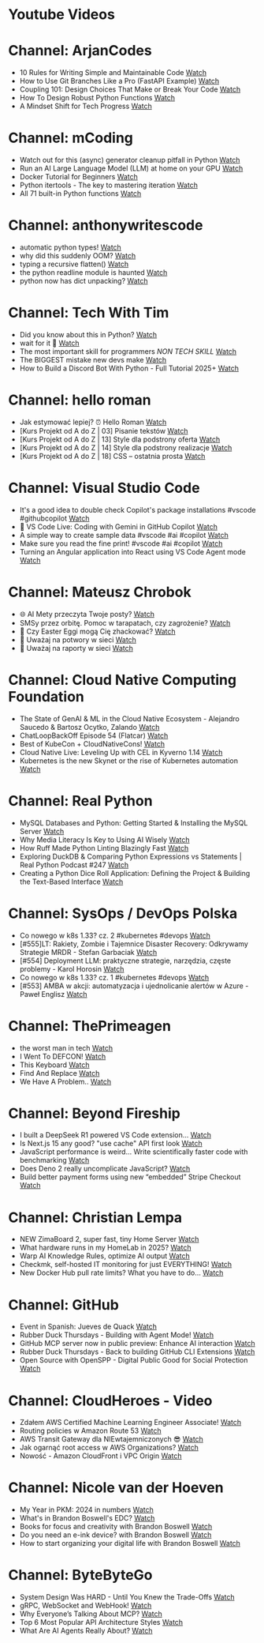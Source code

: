 
Youtube Videos
==============

# Channel: ArjanCodes
  
 - 10 Rules for Writing Simple and Maintainable Code  [Watch](https://youtu.be/0U-RwnWaFIM)  
 - How to Use Git Branches Like a Pro (FastAPI Example)  [Watch](https://youtu.be/viAZQjs5lHk)  
 - Coupling 101: Design Choices That Make or Break Your Code  [Watch](https://youtu.be/MM9VQp-k0JQ)  
 - How To Design Robust Python Functions  [Watch](https://youtu.be/g-Cytq7YDCc)  
 - A Mindset Shift for Tech Progress  [Watch](https://youtu.be/mwlL4ZbNh1Q)
# Channel: mCoding
  
 - Watch out for this (async) generator cleanup pitfall in Python  [Watch](https://youtu.be/N56Jrqc7SBk)  
 - Run an AI Large Language Model (LLM) at home on your GPU  [Watch](https://youtu.be/RejIVgfER-4)  
 - Docker Tutorial for Beginners  [Watch](https://youtu.be/b0HMimUb4f0)  
 - Python itertools - The key to mastering iteration  [Watch](https://youtu.be/1p7xa_BHYDs)  
 - All 71 built-in Python functions  [Watch](https://youtu.be/7Qu_KXc7xSI)
# Channel: anthonywritescode
  
 - automatic python types!  [Watch](https://youtu.be/YTDpiP1-PRg)  
 - why did this suddenly OOM?  [Watch](https://youtu.be/xEfDMjogJnw)  
 - typing a recursive flatten()  [Watch](https://youtu.be/pXcV_OJI7j4)  
 - the python readline module is haunted  [Watch](https://youtu.be/b0JQkTWjg6g)  
 - python now has dict unpacking?  [Watch](https://youtu.be/eqiM0xRmFJg)
# Channel: Tech With Tim
  
 - Did you know about this in Python?  [Watch](https://youtu.be/z1tXFuG8afE)  
 - wait for it   🤣  [Watch](https://youtu.be/JT_bU1A_WZM)  
 - The most important skill for programmers *NON TECH SKILL*  [Watch](https://youtu.be/pwSPYS-siTg)  
 - The BIGGEST mistake new devs make  [Watch](https://youtu.be/f6grgVCpdhU)  
 - How to Build a Discord Bot With Python - Full Tutorial 2025+  [Watch](https://youtu.be/YD_N6Ffoojw)
# Channel: hello roman
  
 - Jak estymować lepiej? ⏰  Hello Roman  [Watch](https://youtu.be/trm4-53gp4g)  
 - [Kurs Projekt od A do Z | 03] Pisanie tekstów  [Watch](https://youtu.be/vTmJh0nX6Sk)  
 - [Kurs Projekt od A do Z | 13] Style dla podstrony oferta  [Watch](https://youtu.be/vVJeRbTPT4U)  
 - [Kurs Projekt od A do Z | 14] Style dla podstrony realizacje  [Watch](https://youtu.be/dL-0uYN72mM)  
 - [Kurs Projekt od A do Z | 18] CSS – ostatnia prosta  [Watch](https://youtu.be/f8tPJdD1_TE)
# Channel: Visual Studio Code
  
 - It's a good idea to double check Copilot's package installations #vscode #githubcopilot  [Watch](https://youtu.be/DX98JRTsYxc)  
 - 🔴 VS Code Live: Coding with Gemini in GitHub Copilot  [Watch](https://youtu.be/anVJ3tktOh4)  
 - A simple way to create sample data #vscode #ai #copilot  [Watch](https://youtu.be/aETKL7t9jyU)  
 - Make sure you read the fine print! #vscode #ai #copilot  [Watch](https://youtu.be/Zw21-4JpBKc)  
 - Turning an Angular application into React using VS Code Agent mode  [Watch](https://youtu.be/hyhZKRAQdLs)
# Channel: Mateusz Chrobok
  
 - 🌐 AI Mety przeczyta Twoje posty?  [Watch](https://youtu.be/P-OdqT7hOsI)  
 - SMSy przez orbitę. Pomoc w tarapatach, czy zagrożenie?  [Watch](https://youtu.be/C0VAucNTJL0)  
 - 🥚 Czy Easter Eggi mogą Cię zhackować?  [Watch](https://youtu.be/Huhn-IbIbCE)  
 - 🐺 Uważaj na potwory w sieci  [Watch](https://youtu.be/52JN-xTGznQ)  
 - 🤖 Uważaj na raporty w sieci  [Watch](https://youtu.be/WyiA6QxQ4Tg)
# Channel: Cloud Native Computing Foundation
  
 - The State of GenAI & ML in the Cloud Native Ecosystem - Alejandro Saucedo & Bartosz Ocytko, Zalando  [Watch](https://youtu.be/0uJGmMZGUJE)  
 - ChatLoopBackOff Episode 54 (​Flatcar)  [Watch](https://youtu.be/jR_-xUwi3qc)  
 - Best of KubeCon + CloudNativeCons!  [Watch](https://youtu.be/mKejvdE2U8g)  
 - Cloud Native Live: Leveling Up with CEL in Kyverno 1.14  [Watch](https://youtu.be/OP9fl4w8hVQ)  
 - Kubernetes is the new Skynet or the rise of Kubernetes automation  [Watch](https://youtu.be/rBruFVdY6Fs)
# Channel: Real Python
  
 - MySQL Databases and Python: Getting Started & Installing the MySQL Server  [Watch](https://youtu.be/Xyvhi6JmM4c)  
 - Why Media Literacy Is Key to Using AI Wisely  [Watch](https://youtu.be/pJKn2jbzigo)  
 - How Ruff Made Python Linting Blazingly Fast  [Watch](https://youtu.be/pbCK50uXX1s)  
 - Exploring DuckDB & Comparing Python Expressions vs Statements | Real Python Podcast #247  [Watch](https://youtu.be/uyq3SXXR1Zw)  
 - Creating a Python Dice Roll Application: Defining the Project & Building the Text-Based Interface  [Watch](https://youtu.be/d4ocDG5ih_s)
# Channel: SysOps / DevOps Polska
  
 - Co nowego w k8s 1.33? cz. 2 #kubernetes #devops  [Watch](https://youtu.be/OCfHQDlrt60)  
 - [#555]LT: Rakiety, Zombie i Tajemnice Disaster Recovery: Odkrywamy Strategie MRDR - Stefan Garbaciak  [Watch](https://youtu.be/hhDHSPMJAKs)  
 - [#554] Deployment LLM: praktyczne strategie, narzędzia, częste problemy - Karol Horosin  [Watch](https://youtu.be/h0SVRcaNr9A)  
 - Co nowego w k8s 1.33? cz. 1 #kubernetes #devops  [Watch](https://youtu.be/c1Nk-Nc8w28)  
 - [#553] AMBA w akcji: automatyzacja i ujednolicanie alertów w Azure - Paweł Englisz  [Watch](https://youtu.be/7oBBGH6UYWU)
# Channel: ThePrimeagen
  
 - the worst man in tech  [Watch](https://youtu.be/A_XGsAl-LqY)  
 - I Went To DEFCON!  [Watch](https://youtu.be/GwcFxTuMYmU)  
 - This Keyboard  [Watch](https://youtu.be/dhuX9t2j5Hc)  
 - Find And Replace  [Watch](https://youtu.be/v2a6Nv7RSd0)  
 - We Have A Problem..  [Watch](https://youtu.be/1-0r90bm6CE)
# Channel: Beyond Fireship
  
 - I built a DeepSeek R1 powered VS Code extension…  [Watch](https://youtu.be/clJCDHml2cA)  
 - Is Next.js 15 any good? "use cache" API first look  [Watch](https://youtu.be/xWkozeculPo)  
 - JavaScript performance is weird... Write scientifically faster code with benchmarking  [Watch](https://youtu.be/_pWA4rbzvIg)  
 - Does Deno 2 really uncomplicate JavaScript?  [Watch](https://youtu.be/8IHhvkaVqVE)  
 - Build better payment forms using new “embedded” Stripe Checkout  [Watch](https://youtu.be/7WFXl4-aCxs)
# Channel: Christian Lempa
  
 - NEW ZimaBoard 2, super fast, tiny Home Server  [Watch](https://youtu.be/D038iKKoiYI)  
 - What hardware runs in my HomeLab in 2025?  [Watch](https://youtu.be/4QlawuxRY00)  
 - Warp AI Knowledge Rules, optimize AI output  [Watch](https://youtu.be/GZtWIU0T888)  
 - Checkmk, self-hosted IT monitoring for just EVERYTHING!  [Watch](https://youtu.be/Rb1_7gbgS7k)  
 - New Docker Hub pull rate limits? What you have to do…  [Watch](https://youtu.be/JNkLbT_2JQg)
# Channel: GitHub
  
 - Event in Spanish: Jueves de Quack  [Watch](https://youtu.be/r_6YR4KIoxU)  
 - Rubber Duck Thursdays - Building with Agent Mode!  [Watch](https://youtu.be/ugu4trHcn0M)  
 - GitHub MCP server now in public preview: Enhance AI interaction  [Watch](https://youtu.be/pTN3AoTeaOI)  
 - Rubber Duck Thursdays - Back to building GitHub CLI Extensions  [Watch](https://youtu.be/d_1EYv0QsmU)  
 - Open Source with OpenSPP - Digital Public Good for Social Protection  [Watch](https://youtu.be/K1oNHBavlq8)
# Channel: CloudHeroes - Video
  
 - Zdałem AWS Certified Machine Learning Engineer Associate!  [Watch](https://youtu.be/leMqxVRNpmQ)  
 - Routing policies w Amazon Route 53  [Watch](https://youtu.be/AJb-VYx7jvU)  
 - AWS Transit Gateway dla NIEwtajemniczonych 😎  [Watch](https://youtu.be/06n86Z0sr-k)  
 - Jak ogarnąć root access w AWS Organizations?  [Watch](https://youtu.be/q5Lyj7RYxBk)  
 - Nowość - Amazon CloudFront i VPC Origin  [Watch](https://youtu.be/QEpjk36AEIA)
# Channel: Nicole van der Hoeven
  
 - My Year in PKM: 2024 in numbers  [Watch](https://youtu.be/NxCZ8GaM-Vw)  
 - What's in Brandon Boswell's EDC?  [Watch](https://youtu.be/Noswl0jCA4k)  
 - Books for focus and creativity with Brandon Boswell  [Watch](https://youtu.be/Ugc4U8Rx7RM)  
 - Do you need an e-ink device? with Brandon Boswell  [Watch](https://youtu.be/uUKPV6mWMFM)  
 - How to start organizing your digital life with Brandon Boswell  [Watch](https://youtu.be/Ykhyw3T3ICU)
# Channel: ByteByteGo
  
 - System Design Was HARD - Until You Knew the Trade-Offs  [Watch](https://youtu.be/1nENigGr-a0)  
 - gRPC, WebSocket and WebHook!  [Watch](https://youtu.be/f7KgDNZU3-Y)  
 - Why Everyone’s Talking About MCP?  [Watch](https://youtu.be/_d0duu3dED4)  
 - Top 6 Most Popular API Architecture Styles  [Watch](https://youtu.be/PNRbanEKGtw)  
 - What Are AI Agents Really About?  [Watch](https://youtu.be/eHEHE2fpnWQ)